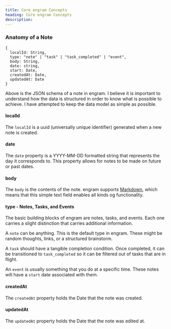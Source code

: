 ```yaml
---
title: Core engram Concepts
heading: Core engram Concepts
description: 
---
```


### Anatomy of a Note

```
{
  localId: String,
  type: "note" | "task" | "task_completed" | "event",
  body: String,
  date: string,
  start: Date,
  createdAt: Date,
  updatedAt: Date
}
```

Above is the JSON schema of a note in engram.  I believe it is important to understand how the data is structured in order to know what is possible to achieve.  I have attempted to keep the data model as simple as possible. 

#### localId

The `localId` is a uuid (universally unique identifier) generated when a new note is created.

#### date

The `date` property is a YYYY-MM-DD formatted string that represents the day it corresponds to. This property allows for notes to be made on future or past dates.

#### body

The `body` is the contents of the note. engram supports [Markdown](https://guides.github.com/features/mastering-markdown/), which means that this simple text field enables all kinds og functionality.

#### type - Notes, Tasks, and Events

The basic building blocks of engram are notes, tasks, and events. Each one carries a slight distinction that carries additional information.  

A `note` can be anything.  This is the default type in engram. These might be random thoughts, links, or a structured brainstorm.

A `task` should have a tangible completion condition. Once completed, it can be transitioned to `task_completed` so it can be filtered out of tasks that are in flight.

An `event` is usually something that you do at a specific time.  These notes will have a `start` date associated with them.

#### createdAt

The `createdAt` property holds the Date that the note was created.

#### updatedAt

The `updatedAt` property holds the Date that the note was edited at.